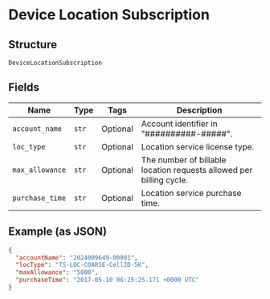 
# Device Location Subscription

## Structure

`DeviceLocationSubscription`

## Fields

| Name | Type | Tags | Description |
|  --- | --- | --- | --- |
| `account_name` | `str` | Optional | Account identifier in "##########-#####". |
| `loc_type` | `str` | Optional | Location service license type. |
| `max_allowance` | `str` | Optional | The number of billable location requests allowed per billing cycle. |
| `purchase_time` | `str` | Optional | Location service purchase time. |

## Example (as JSON)

```json
{
  "accountName": "2024009649-00001",
  "locType": "TS-LOC-COARSE-CellID-5K",
  "maxAllowance": "5000",
  "purchaseTime": "2017-05-10 06:25:25.171 +0000 UTC"
}
```

